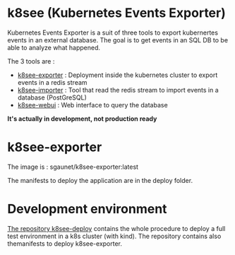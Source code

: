 # k8see (Kubernetes Events Exporter)

Kubernetes Events Exporter is a suit of three tools to export kubernertes events in an external database. The goal is to get events in an SQL DB to be able to analyze what happened.

The 3 tools are :

* [k8see-exporter](https://github.com/sgaunet/k8see-exporter) : Deployment inside the kubernetes cluster to export events in a redis stream
* [k8see-importer](https://github.com/sgaunet/k8see-importer) : Tool that read the redis stream to import events in a database (PostGreSQL)
* [k8see-webui](https://github.com/sgaunet/k8see-webui) : Web interface to query the database


**It's actually in development, not production ready**

# k8see-exporter

The image is : sgaunet/k8see-exporter:latest

The manifests to deploy the application are in the deploy folder.

# Development environment

[The repository k8see-deploy](https://github.com/sgaunet/k8see-deploy) contains the whole procedure to deploy a full test environment in a k8s cluster (with kind). The repository contains also themanifests to deploy k8see-exporter.